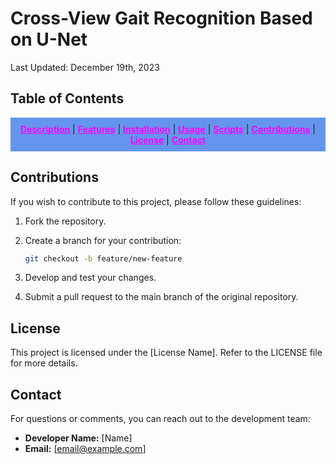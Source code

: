 # Cross-View Gait Recognition Based on U-Net

Last Updated: December 19th, 2023

## Table of Contents
<div align="center" style="background-color: #6495ED; padding: 10px;">
  <a href="#description" style="color: #FF00FF;"><b>Description</b></a> |
  <a href="#features" style="color: #FF00FF;"><b>Features</b></a> |
  <a href="#installation" style="color: #FF00FF;"><b>Installation</b></a> |
  <a href="#usage" style="color: #FF00FF;"><b>Usage</b></a> |
  <a href="#scripts" style="color: #FF00FF;"><b>Scripts</b></a> |
  <a href="#contributions" style="color: #FF00FF;"><b>Contributions</b></a> |
  <a href="#license" style="color: #FF00FF;"><b>License</b></a> |
  <a href="#contact" style="color: #FF00FF;"><b>Contact</b></a>
</div>

## Contributions
If you wish to contribute to this project, please follow these guidelines:

1. Fork the repository.

2. Create a branch for your contribution:

    ```bash
    git checkout -b feature/new-feature
    ```

3. Develop and test your changes.

4. Submit a pull request to the main branch of the original repository.

## License
This project is licensed under the [License Name]. Refer to the LICENSE file for more details.

## Contact
For questions or comments, you can reach out to the development team:

- **Developer Name:** [Name]
- **Email:** [email@example.com]
